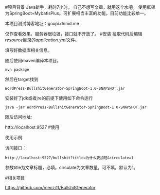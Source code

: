 #项目背景
Java新手，耗时7小时。
自己不想写文章，就用这个水吧。
使用框架为SpringBoot+MybatisPlus。可扩展相当丰富的功能。目前功能比较单一。

本项目测试博客地址：goupi.dnmd.me

仅作查看效果，服务器很垃圾，接口就不开放了。
#安装
拉取代码后编辑*resource*目录的*application.yml*文件。

填写好数据库相关信息。

随后使用maven编译本项目。

`mvn package`

然后在target找到

`WordPress-BullshitGenerator-SpringBoot-1.0-SNAPSHOT.jar`

安装好了jdk或者jre的前提下使用如下命令运行

`java -jar WordPress-BullshitGenerator-SpringBoot-1.0-SNAPSHOT.jar`

随后访问地址:

  http://localhost:9527
#使用

使用示例

访问接口：

`http://localhost:9527/bullshit?title=为什么要加班&circulate=1`

参数title为文章标题，必填。circulate为文章数量，可不填，默认为1。

#相关项目

https://github.com/menzi11/BullshitGenerator

